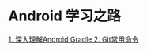 # Android 学习之路
 [ 1. 深入理解Android Gradle ](https://github.com/gf5353/Diary/blob/master/%E6%B7%B1%E5%85%A5%E7%90%86%E8%A7%A3AndroidGradle.md "Android Gradle")
 [ 2. Git常用命令 ](https://github.com/gf5353/Diary/blob/master/Git%E5%B8%B8%E7%94%A8%E5%91%BD%E4%BB%A4.md "git")

